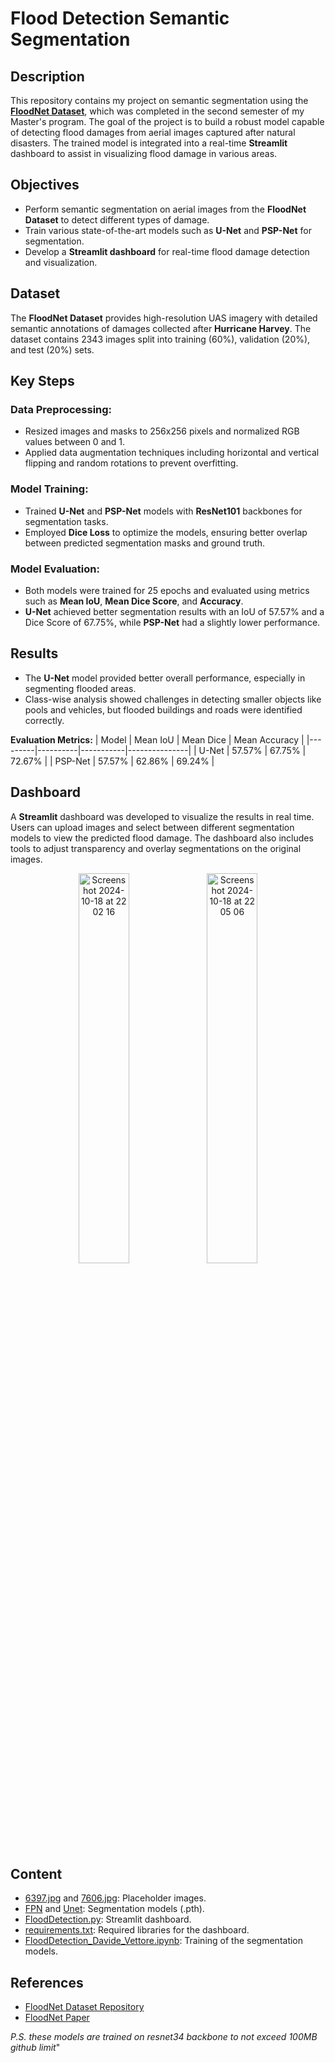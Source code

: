 # Flood Detection Semantic Segmentation

## Description
This repository contains my project on semantic segmentation using the **[FloodNet Dataset](https://ieeexplore.ieee.org/document/9460988)**, which was completed in the second semester of my Master's program. The goal of the project is to build a robust model capable of detecting flood damages from aerial images captured after natural disasters. The trained model is integrated into a real-time **Streamlit** dashboard to assist in visualizing flood damage in various areas.

## Objectives
- Perform semantic segmentation on aerial images from the **FloodNet Dataset** to detect different types of damage.
- Train various state-of-the-art models such as **U-Net** and **PSP-Net** for segmentation.
- Develop a **Streamlit dashboard** for real-time flood damage detection and visualization.
  
## Dataset
The **FloodNet Dataset** provides high-resolution UAS imagery with detailed semantic annotations of damages collected after **Hurricane Harvey**. The dataset contains 2343 images split into training (60%), validation (20%), and test (20%) sets.

## Key Steps

### Data Preprocessing:
- Resized images and masks to 256x256 pixels and normalized RGB values between 0 and 1.
- Applied data augmentation techniques including horizontal and vertical flipping and random rotations to prevent overfitting.

### Model Training:
- Trained **U-Net** and **PSP-Net** models with **ResNet101** backbones for segmentation tasks.
- Employed **Dice Loss** to optimize the models, ensuring better overlap between predicted segmentation masks and ground truth.

### Model Evaluation:
- Both models were trained for 25 epochs and evaluated using metrics such as **Mean IoU**, **Mean Dice Score**, and **Accuracy**.
- **U-Net** achieved better segmentation results with an IoU of 57.57% and a Dice Score of 67.75%, while **PSP-Net** had a slightly lower performance.

## Results
- The **U-Net** model provided better overall performance, especially in segmenting flooded areas.
- Class-wise analysis showed challenges in detecting smaller objects like pools and vehicles, but flooded buildings and roads were identified correctly.
  
**Evaluation Metrics:**
| Model   | Mean IoU | Mean Dice | Mean Accuracy |
|---------|----------|-----------|---------------|
| U-Net   | 57.57%   | 67.75%    | 72.67%        |
| PSP-Net | 57.57%   | 62.86%    | 69.24%        |

## Dashboard
A **Streamlit** dashboard was developed to visualize the results in real time. Users can upload images and select between different segmentation models to view the predicted flood damage. The dashboard also includes tools to adjust transparency and overlay segmentations on the original images.

<div align="center">
	<img width="40%" alt="Screenshot 2024-10-18 at 22 02 16" src="https://github.com/user-attachments/assets/2817f235-b06b-4c30-bac5-7026d7abaec3">
  <img width="40%" alt="Screenshot 2024-10-18 at 22 05 06" src="https://github.com/user-attachments/assets/8043a3d1-12a6-46bd-9169-82c0cd295109">
</div>

## Content
- [6397.jpg](https://github.com/ywdavi/FloodDetection/blob/main/6397.jpg) and [7606.jpg](https://github.com/ywdavi/FloodDetection/blob/main/7606.jpg): Placeholder images. 
- [FPN](https://github.com/ywdavi/FloodDetection/blob/main/FPN) and [Unet](https://github.com/ywdavi/FloodDetection/blob/main/Unet): Segmentation models (.pth).
- [FloodDetection.py](https://github.com/ywdavi/FloodDetection/blob/main/FloodDetection.py): Streamlit dashboard.
- [requirements.txt](https://github.com/ywdavi/FloodDetection/blob/main/requirements.txt): Required libraries for the dashboard.
- [FloodDetection_Davide_Vettore.ipynb](https://github.com/ywdavi/FloodDetection/blob/main/FloodDetection_Davide_Vettore.ipynb): Training of the segmentation models.

## References
- [FloodNet Dataset Repository](https://github.com/BinaLab/FloodNet-Supervised_v1.0)
- [FloodNet Paper](https://ieeexplore.ieee.org/document/9460988)

_P.S. these models are trained on resnet34 backbone to not exceed 100MB github limit_"


